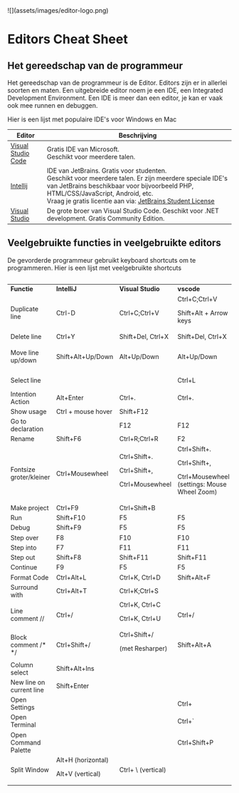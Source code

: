 <div class="sdcs-header" markdown>
  ![](assets/images/editor-logo.png)
</div>


# Editors Cheat Sheet

## Het gereedschap van de programmeur
Het gereedschap van de programmeur is de Editor. Editors zijn er in allerlei soorten en maten. Een uitgebreide editor noem je een IDE, een Integrated Development Environment. Een IDE is meer dan een editor, je kan er vaak ook mee runnen en debuggen.

Hier is een lijst met populaire IDE's voor Windows en Mac

Editor|Beschrijving|
|---|---|
|<a href="https://code.visualstudio.com/download">Visual Studio Code</a>|Gratis IDE van Microsoft.<br>Geschikt voor meerdere talen.|
|<a href="https://www.jetbrains.com/idea/download/?section=windows">Intellij</a>|IDE van JetBrains. Gratis voor studenten.<br>Geschikt voor meerdere talen. Er zijn meerdere speciale IDE's van JetBrains beschikbaar voor bijvoorbeeld PHP, HTML/CSS/JavaScript, Android, etc.<br>Vraag je gratis licentie aan via: <a href="https://www.jetbrains.com/shop/eform/students">JetBrains Student License</a>|
|<a href="https://visualstudio.microsoft.com/free-developer-offers/">Visual Studio</a>|De grote broer van Visual Studio Code. Geschikt voor .NET development. Gratis Community Edition.|


## Veelgebruikte functies in veelgebruikte editors

De gevorderde programmeur gebruikt keyboard shortcuts om te programmeren. Hier is een lijst met veelgebruikte shortcuts

<div style="overflow-x: auto;">
<table>
  <tr>
   <td><strong>Functie</strong>
   </td>
   <td><strong>IntelliJ</strong>
   </td>
   <td><strong>Visual Studio</strong>
   </td>
   <td><strong>vscode</strong>
   </td>
   <td><strong>Sublime</strong>
   </td>
   <td><strong>Xcode (Mac)</strong>
   </td>
   <td><strong>Vim</strong>
   </td>
  </tr>
  <tr>
   <td>Duplicate line
   </td>
   <td>Ctrl-D
   </td>
   <td>Ctrl+C;Ctrl+V
   </td>
   <td>Ctrl+C;Ctrl+V
<p>
Shift+Alt + Arrow keys
   </td>
   <td>Ctrl+Shift+D
   </td>
   <td>
   </td>
   <td>yyp
   </td>
  </tr>
  <tr>
   <td>Delete line
   </td>
   <td>Ctrl+Y
   </td>
   <td>Shift+Del, Ctrl+X
   </td>
   <td>Shift+Del, Ctrl+X
   </td>
   <td>Ctrl+X
   </td>
   <td>cmd+delete
   </td>
   <td>dd
   </td>
  </tr>
  <tr>
   <td>Move line up/down
   </td>
   <td>Shift+Alt+Up/Down
   </td>
   <td>Alt+Up/Down
   </td>
   <td>Alt+Up/Down
   </td>
   <td>Ctrl+Shift+Up/Down
   </td>
   <td>cmd+opt+[/]
   </td>
   <td>ddp
<p>
ddkP
   </td>
  </tr>
  <tr>
   <td>Select line
   </td>
   <td>
   </td>
   <td>
   </td>
   <td>
   Ctrl+L
   </td>
   <td>Ctrl+L
   </td>
   <td>cmd+shift+->
   </td>
   <td>shift + v
   </td>
  </tr>
  <tr>
   <td>Intention Action
   </td>
   <td>Alt+Enter
   </td>
   <td>Ctrl+.
   </td>
   <td>Ctrl+.
   </td>
   <td>
   </td>
   <td>
   </td>
   <td>
   </td>
  </tr>
  <tr>
   <td>Show usage
   </td>
   <td>Ctrl + mouse hover
   </td>
   <td>Shift+F12
   </td>
   <td>
   </td>
   <td>
   </td>
   <td>option+LClick
   </td>
   <td>
   </td>
  </tr>
  <tr>
   <td>Go to declaration
   </td>
   <td>
   </td>
   <td>F12
   </td>
   <td>F12
   </td>
   <td>
   </td>
   <td>
   </td>
   <td>
   </td>
  </tr>
  <tr>
   <td>Rename
   </td>
   <td>Shift+F6
   </td>
   <td>Ctrl+R;Ctrl+R
   </td>
   <td>F2
   </td>
   <td>
   </td>
   <td>
   </td>
   <td>
   </td>
  </tr>
  <tr>
   <td>Fontsize groter/kleiner
   </td>
   <td>Ctrl+Mousewheel
   </td>
   <td>Ctrl+Shift+.
<p>
Ctrl+Shift+,
<p>
Ctrl+Mousewheel
   </td>
   <td>Ctrl+Shift+.
<p>
Ctrl+Shift+,
<p>
Ctrl+Mousewheel (settings: Mouse Wheel Zoom)
   </td>
   <td>Ctrl+= en Ctrl+-
<p>
Ctrl + Mouse Scroll
   </td>
   <td>CMD+ +/-
   </td>
   <td>
   </td>
  </tr>
  <tr>
   <td>Make project
   </td>
   <td>Ctrl+F9
   </td>
   <td>Ctrl+Shift+B
   </td>
   <td>
   </td>
   <td>
   </td>
   <td>cmd+shift+B
   </td>
   <td>
   </td>
  </tr>
  <tr>
   <td>Run
   </td>
   <td>Shift+F10
   </td>
   <td>F5
   </td>
   <td>F5
   </td>
   <td>
   </td>
   <td>cmd+r
   </td>
   <td>
   </td>
  </tr>
  <tr>
   <td>Debug
   </td>
   <td>Shift+F9
   </td>
   <td>F5
   </td>
   <td>F5
   </td>
   <td>
   </td>
   <td>
   </td>
   <td>
   </td>
  </tr>
  <tr>
   <td>Step over
   </td>
   <td>F8
   </td>
   <td>F10
   </td>
   <td>F10
   </td>
   <td>
   </td>
   <td>F6
   </td>
   <td>
   </td>
  </tr>
  <tr>
   <td>Step into
   </td>
   <td>F7
   </td>
   <td>F11
   </td>
   <td>F11
   </td>
   <td>
   </td>
   <td>F7
   </td>
   <td>
   </td>
  </tr>
  <tr>
   <td>Step out
   </td>
   <td>Shift+F8
   </td>
   <td>Shift+F11
   </td>
   <td>Shift+F11
   </td>
   <td>
   </td>
   <td>F8
   </td>
   <td>
   </td>
  </tr>
  <tr>
   <td>Continue
   </td>
   <td>F9
   </td>
   <td>F5
   </td>
   <td>F5
   </td>
   <td>
   </td>
   <td>opt+cmd+Y
   </td>
   <td>
   </td>
  </tr>
  <tr>
   <td>Format Code
   </td>
   <td>Ctrl+Alt+L
   </td>
   <td>Ctrl+K, Ctrl+D
   </td>
   <td>Shift+Alt+F
   </td>
   <td>
   </td>
   <td>
   </td>
   <td>
   </td>
  </tr>
  <tr>
   <td>Surround with
   </td>
   <td>Ctrl+Alt+T
   </td>
   <td>Ctrl+K;Ctrl+S
   </td>
   <td>
   </td>
   <td>
   </td>
   <td>
   </td>
   <td>
   </td>
  </tr>
  <tr>
   <td>Line comment //
   </td>
   <td>Ctrl+/
   </td>
   <td>Ctrl+K, Ctrl+C
<p>
Ctrl+K, Ctrl+U
   </td>
   <td>Ctrl+/
   </td>
   <td>Ctrl+/
   </td>
   <td>cmd+/
   </td>
   <td>
   </td>
  </tr>
  <tr>
   <td>Block comment /*  */
   </td>
   <td>Ctrl+Shift+/
   </td>
   <td>Ctrl+Shift+/ 
<p>
(met Resharper)
   </td>
   <td>Shift+Alt+A
   </td>
   <td>Ctrl+Shift+/
   </td>
   <td>-
   </td>
   <td>
   </td>
  </tr>
  <tr>
   <td>Column select
   </td>
   <td>Shift+Alt+Ins
   </td>
   <td>
   </td>
   <td>
   </td>
   <td>
   </td>
   <td>
   </td>
   <td>
   </td>
  </tr>
  <tr>
   <td>New line on current line
   </td>
   <td>Shift+Enter
   </td>
   <td>
   </td>
   <td>
   </td>
   <td>
   </td>
   <td>
   </td>
   <td>
   </td>
  </tr>
  <tr>
   <td>Open Settings
   </td>
   <td>
   </td>
   <td>
   </td>
   <td>Ctrl+
   </td>
   <td>
   </td>
   <td>
   </td>
   <td>
   </td>
  </tr>
  <tr>
   <td>Open Terminal
   </td>
   <td>
   </td>
   <td>
   </td>
   <td>Ctrl+`
   </td>
   <td>
   </td>
   <td>
   </td>
   <td>
   </td>
  </tr>
  <tr>
   <td>Open Command Palette
   </td>
   <td>
   </td>
   <td>
   </td>
   <td>Ctrl+Shift+P
   </td>
   <td>
   </td>
   <td>
   </td>
   <td>
   </td>
  </tr>
  <tr>
   <td>Split Window
   </td>
   <td>Alt+H (horizontal)
<p>
Alt+V (vertical)
   </td>
   <td>Ctrl+ \ (vertical)
   </td>
   <td>
   </td>
   <td>
   </td>
   <td>
   </td>
   <td>
   </td>
  </tr>
</table>
</div>